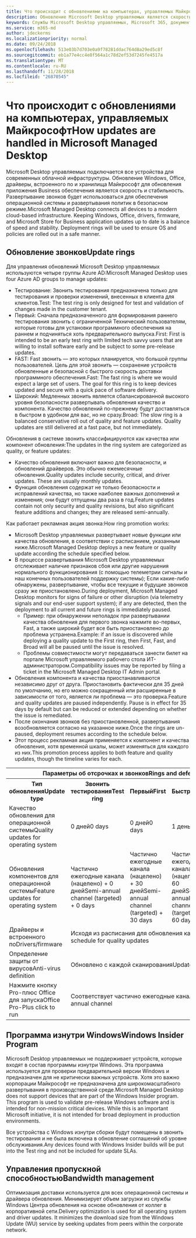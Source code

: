 ```yaml
---
title: Что происходит с обновлениями на компьютерах, управляемых Майкрософт
description: Обновление Microsoft Desktop управляемых является скорость и стабильность.
keywords: Службы Microsoft Desktop управляемых, Microsoft 365, документация
ms.service: m365-md
author: jdeckerms
ms.localizationpriority: normal
ms.date: 09/24/2018
ms.openlocfilehash: 513e03b7d703e0a9f78281ddac764d8a29ed5c8f
ms.sourcegitcommit: eb1a77e4cc4e8f564a1c78d2ef53d7245fe4517a
ms.translationtype: MT
ms.contentlocale: ru-RU
ms.lasthandoff: 11/28/2018
ms.locfileid: "26870545"
---
```

# <a name="how-updates-are-handled-in-microsoft-managed-desktop"></a><span data-ttu-id="3b2d3-104">Что происходит с обновлениями на компьютерах, управляемых Майкрософт</span><span class="sxs-lookup"><span data-stu-id="3b2d3-104">How updates are handled in Microsoft Managed Desktop</span></span>


<!--This topic is the target for a "Learn more" link in the Admin Portal (aka.ms/update-rings); do not delete.-->

<!--Update management -->

<span data-ttu-id="3b2d3-p101">Microsoft Desktop управляемых подключается все устройства для современных облачной инфраструктуры. Обновление Windows, Office, драйверы, встроенного по и хранилища Майкрософт для обновления приложения Business обеспечения является скорость и стабильность. Развертывание звонков будет использоваться для обеспечения операционной системы и развертывания политик в безопасном режиме.</span><span class="sxs-lookup"><span data-stu-id="3b2d3-p101">Microsoft Managed Desktop connects all devices to a modern cloud-based infrastructure. Keeping Windows, Office, drivers, firmware, and Microsoft Store for Business application updates up to date is a balance of speed and stability. Deployment rings will be used to ensure OS and policies are rolled out in a safe manner.</span></span> 

## <a name="update-rings"></a><span data-ttu-id="3b2d3-108">Обновление звонков</span><span class="sxs-lookup"><span data-stu-id="3b2d3-108">Update rings</span></span>

<span data-ttu-id="3b2d3-109">Для управления обновлений Microsoft Desktop управляемых используются четыре группы Azure AD:</span><span class="sxs-lookup"><span data-stu-id="3b2d3-109">Microsoft Managed Desktop uses four Azure AD groups to manage updates:</span></span>

- <span data-ttu-id="3b2d3-110">Тестирование: Звонить тестирования предназначена только для тестирования и проверки изменений, внесенных в клиента для клиентов.</span><span class="sxs-lookup"><span data-stu-id="3b2d3-110">Test: The test ring is only designed for test and validation of changes made in the customer tenant.</span></span>  
- <span data-ttu-id="3b2d3-111">Первый: Сначала предназначенного для формирования раннего тестирования звонить с ограниченной Технический пользователям, которые готовы для установки программного обеспечения на раннем и подчиняться хоть предварительного выпуска.</span><span class="sxs-lookup"><span data-stu-id="3b2d3-111">First: First is intended to be an early test ring with limited tech savvy users that are willing to install software early and be subject to some pre-release updates.</span></span>
- <span data-ttu-id="3b2d3-p102">FAST: Fast звонить — это которых планируется, что большой группы пользователей.  Цель для этой звонить — сохранение устройств обновленные и безопасной с быстрого скорость доставки программного обеспечения.</span><span class="sxs-lookup"><span data-stu-id="3b2d3-p102">Fast: The fast ring is where we would expect a large set of users.  The goal for this ring is to keep devices updated and secure with a quick pace of software delivery.</span></span>  
- <span data-ttu-id="3b2d3-p103">Широкий: Медленных звонить является сбалансированной высокого уровня безопасности развертывать обновления качество и компонента.  Качество обновлений по-прежнему будут доставляться в быстром в удобном для вас, но не сразу.</span><span class="sxs-lookup"><span data-stu-id="3b2d3-p103">Broad: The slow ring is a balanced conservative roll out of quality and feature updates.  Quality updates are still delivered at a fast pace, but not immediately.</span></span> 

<span data-ttu-id="3b2d3-116">Обновления в системе звонить классифицируются как качества или компонент обновления:</span><span class="sxs-lookup"><span data-stu-id="3b2d3-116">The updates in the ring system are categorized as quality, or feature updates:</span></span>
- <span data-ttu-id="3b2d3-p104">Качество обновления включают важно для безопасности, и обновлений драйверов.  Это обычно ежемесячные обновления.</span><span class="sxs-lookup"><span data-stu-id="3b2d3-p104">Quality updates include security, critical, and driver updates.  These are usually monthly updates.</span></span> 
- <span data-ttu-id="3b2d3-119">Функция обновления содержат не только безопасности и исправлений качества, но также наиболее важных дополнений и изменения; они будут отпущены два раза в год.</span><span class="sxs-lookup"><span data-stu-id="3b2d3-119">Feature updates contain not only security and quality revisions, but also significant feature additions and changes; they are released semi-annually.</span></span> 

<span data-ttu-id="3b2d3-120">Как работает рекламная акция звонка:</span><span class="sxs-lookup"><span data-stu-id="3b2d3-120">How ring promotion works:</span></span>
- <span data-ttu-id="3b2d3-121">Microsoft Desktop управляемых развертывает новые функции или качества обновления, в соответствии с расписанием, указанным ниже.</span><span class="sxs-lookup"><span data-stu-id="3b2d3-121">Microsoft Managed Desktop deploys a new feature or quality update according the schedule specified below.</span></span>
- <span data-ttu-id="3b2d3-122">В процессе развертывания Microsoft Desktop управляемых отслеживает наличие признаков сбоя или другие нарушения нормального функционирования (с помощью телеметрии сигналы и наш конечных пользователей поддержку системы); Если какие-либо обнаружены, развертывание, чтобы все текущие и будущие звонков сразу же приостановлено.</span><span class="sxs-lookup"><span data-stu-id="3b2d3-122">During deployment, Microsoft Managed Desktop monitors for signs of failure or other disruption (via telemetry signals and our end-user support system); if any are detected, then the deployment to all current and future rings is immediately paused.</span></span>
    - <span data-ttu-id="3b2d3-123">Пример: при обнаружении неполадок при развертывании качества обновления для первого звонка нажмите во-первых, Fast, а также широкий будет все быть приостановлено до проблема устранена.</span><span class="sxs-lookup"><span data-stu-id="3b2d3-123">Example: if an issue is discovered while deploying a quality update to the First ring, then First, Fast, and Broad will all be paused until the issue is resolved.</span></span>
    - <span data-ttu-id="3b2d3-124">Проблемы совместимости могут передаваться занести билет на портале Microsoft управляемого рабочего стола ИТ-администратором.</span><span class="sxs-lookup"><span data-stu-id="3b2d3-124">Compatibility issues may be reported by filing a ticket in the Microsoft Managed Desktop IT Admin portal.</span></span>
- <span data-ttu-id="3b2d3-p105">Обновления компонента и качества приостанавливаются независимо друг от друга.  Приостановить фактически для 35 дней по умолчанию, но его можно сокращенный или расширенные в зависимости от того, является ли проблема — это проверка.</span><span class="sxs-lookup"><span data-stu-id="3b2d3-p105">Feature and quality updates are paused independently.  Pause is in effect for 35 days by default but can be reduced or extended depending on whether the issue is remediated.</span></span>
- <span data-ttu-id="3b2d3-127">После окончания звонков без приостановленной, развертывания возобновляется согласно на указанное ниже.</span><span class="sxs-lookup"><span data-stu-id="3b2d3-127">Once the rings are un-paused, deployment resumes according to the schedule below.</span></span>
- <span data-ttu-id="3b2d3-128">Этот процесс рекламная акция применяется к компонент и качества обновления, хотя временной шкалы, может изменяться для каждого из них.</span><span class="sxs-lookup"><span data-stu-id="3b2d3-128">This promotion process applies to both feature and quality updates, though the timeline varies for each.</span></span>

<table>
<tr><th colspan="5"><span data-ttu-id="3b2d3-129">Параметры об отсрочках и звонков</span><span class="sxs-lookup"><span data-stu-id="3b2d3-129">Rings and deferral settings</span></span></th></tr>
<tr><th><span data-ttu-id="3b2d3-130">Тип обновления</span><span class="sxs-lookup"><span data-stu-id="3b2d3-130">Update type</span></span></th><th><span data-ttu-id="3b2d3-131">Звонить тестирования</span><span class="sxs-lookup"><span data-stu-id="3b2d3-131">Test ring</span></span></th><th><span data-ttu-id="3b2d3-132">Первый</span><span class="sxs-lookup"><span data-stu-id="3b2d3-132">First</span></span></th><th><span data-ttu-id="3b2d3-133">Быстрая</span><span class="sxs-lookup"><span data-stu-id="3b2d3-133">Fast</span></span></th><th><span data-ttu-id="3b2d3-134">Широкий</span><span class="sxs-lookup"><span data-stu-id="3b2d3-134">Broad</span></span></th></tr>
<tr><td><span data-ttu-id="3b2d3-135">Качество обновления для операционной системы</span><span class="sxs-lookup"><span data-stu-id="3b2d3-135">Quality updates for operating system</span></span></td><td><span data-ttu-id="3b2d3-136">0 дней</span><span class="sxs-lookup"><span data-stu-id="3b2d3-136">0 days</span></span></td><td><span data-ttu-id="3b2d3-137">0 дней</span><span class="sxs-lookup"><span data-stu-id="3b2d3-137">0 days</span></span></td><td><span data-ttu-id="3b2d3-138">1 день</span><span class="sxs-lookup"><span data-stu-id="3b2d3-138">1 day</span></span></td><td><span data-ttu-id="3b2d3-139">5 дн.</span><span class="sxs-lookup"><span data-stu-id="3b2d3-139">5 days</span></span></td></tr>
<tr><td><span data-ttu-id="3b2d3-140">Обновления компонентов для операционной системы</span><span class="sxs-lookup"><span data-stu-id="3b2d3-140">Feature updates for operating system</span></span></td><td><span data-ttu-id="3b2d3-141">Частично ежегодные канала (нацелено) + 0 дней</span><span class="sxs-lookup"><span data-stu-id="3b2d3-141">Semi-annual channel (targeted) + 0 days</span></span></td><td><span data-ttu-id="3b2d3-142">Частично ежегодные канала (нацелено) + 30 дней</span><span class="sxs-lookup"><span data-stu-id="3b2d3-142">Semi-annual channel (targeted) + 30 days</span></span></td><td><span data-ttu-id="3b2d3-143">Частично ежегодные канала (нацелено) + 60 дней</span><span class="sxs-lookup"><span data-stu-id="3b2d3-143">Semi-annual channel (targeted) + 60 days</span></span></td><td><span data-ttu-id="3b2d3-144">Частично ежегодные канала + 30 дней</span><span class="sxs-lookup"><span data-stu-id="3b2d3-144">Semi-annual channel + 30 days</span></span></td></tr>
<tr><td><span data-ttu-id="3b2d3-145">Драйверы и встроенного по</span><span class="sxs-lookup"><span data-stu-id="3b2d3-145">Drivers/firmware</span></span></td><td colspan="4"><span data-ttu-id="3b2d3-146">Исходя из расписания для обновления качества</span><span class="sxs-lookup"><span data-stu-id="3b2d3-146">Follows the schedule for quality updates</span></span></td></tr>
<tr><td><span data-ttu-id="3b2d3-147">Определение защиты от вирусов</span><span class="sxs-lookup"><span data-stu-id="3b2d3-147">Anti-virus definition</span></span></td><td colspan="4"><span data-ttu-id="3b2d3-148">Обновлено с каждой сканирования</span><span class="sxs-lookup"><span data-stu-id="3b2d3-148">Updated with each scan</span></span></td></tr>
<tr><td><span data-ttu-id="3b2d3-149">Нажмите кнопку Pro-плюс Office для запуска</span><span class="sxs-lookup"><span data-stu-id="3b2d3-149">Office Pro-Plus click to run</span></span></td><td colspan="4"><span data-ttu-id="3b2d3-150">Соответствует частично ежегодные канала</span><span class="sxs-lookup"><span data-stu-id="3b2d3-150">Aligned with semi-annual channel</span></span></td></tr>
</table>


## <a name="windows-insider-program"></a><span data-ttu-id="3b2d3-151">Программа изнутри Windows</span><span class="sxs-lookup"><span data-stu-id="3b2d3-151">Windows Insider Program</span></span>

<span data-ttu-id="3b2d3-p106">Microsoft Desktop управляемых не поддерживает устройств, которые входят в состав программы изнутри Windows. Эта программа используется для проверки предварительной версии Windows и предназначен для не критически важных устройств. Хотя это важно корпорации Майкрософт не предназначена для широкомасштабного развертывания в производственной среде.</span><span class="sxs-lookup"><span data-stu-id="3b2d3-p106">Microsoft Managed Desktop does not support devices that are part of the Windows Insider program. This program is used to validate pre-release Windows software and is intended for non-mission critical devices. While this is an important Microsoft initiative, it is not intended for broad deployment in production environments.</span></span> 

<span data-ttu-id="3b2d3-155">Все устройства с Windows изнутри сборки будут помещены в звонить тестирования и не была включена в обновление соглашений об уровне обслуживания.</span><span class="sxs-lookup"><span data-stu-id="3b2d3-155">Any devices found with Windows Insider builds will be put into the Test ring and not be included for update SLAs.</span></span>

## <a name="bandwidth-management"></a><span data-ttu-id="3b2d3-156">Управления пропускной способностью</span><span class="sxs-lookup"><span data-stu-id="3b2d3-156">Bandwidth management</span></span>

<span data-ttu-id="3b2d3-p107">Оптимизация доставки используется для всех операционной системы и драйвера обновления. Минимизирует объем загрузки из службы Windows Центра обновления на основе обновления от коллег в корпоративной сети.</span><span class="sxs-lookup"><span data-stu-id="3b2d3-p107">Delivery optimization is used for all operating system and driver updates. It minimizes the download size from the Windows Update (WU) service by seeking updates from peers within the corporate network.</span></span>


